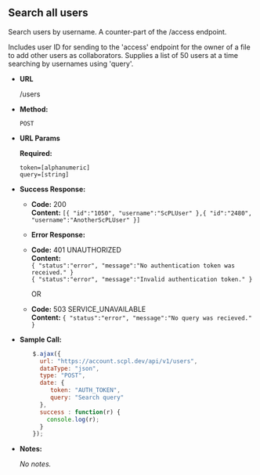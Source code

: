 **Search all users**
----
Search users by username. A counter-part of the /access endpoint.

Includes user ID for sending to the 'access' endpoint for the owner of a file to add other users as collaborators. Supplies a list of 50 users at a time searching by usernames using 'query'.

* **URL**

  /users

* **Method:**

  `POST`

*  **URL Params**

   **Required:**

   `token=[alphanumeric]`<br/>
   `query=[string]`

* **Success Response:**

    * **Code:** 200 <br />
       **Content:** `[{ "id":"1050", "username":"ScPLUser" },{ "id":"2480", "username":"AnotherScPLUser" }]`

   * **Error Response:**

   * **Code:** 401 UNAUTHORIZED <br />
     **Content:**<br/>
     `{ "status":"error", "message":"No authentication token was received." }`<br/>
     `{ "status":"error", "message":"Invalid authentication token." }`

     OR

    * **Code:** 503 SERVICE_UNAVAILABLE <br />
       **Content:** `{ "status":"error", "message":"No query was recieved." }`

* **Sample Call:**

```javascript
       $.ajax({
         url: "https://account.scpl.dev/api/v1/users",
         dataType: "json",
         type: "POST",
         date: {
            token: "AUTH_TOKEN",
            query: "Search query"
         },
         success : function(r) {
           console.log(r);
         }
       });
```
* **Notes:**

     _No notes._
